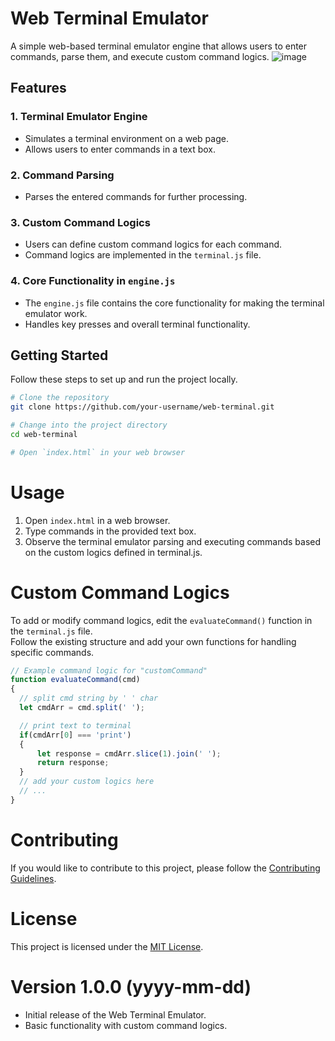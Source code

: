 # Web Terminal Emulator

A simple web-based terminal emulator engine that allows users to enter commands, parse them, and execute custom command logics.
![image](https://github.com/md-dev-hub/web-terminal/assets/79063001/bd6ad763-1abe-4e47-b9c4-4581f4babd6c)

## Features

### 1. Terminal Emulator Engine

- Simulates a terminal environment on a web page.
- Allows users to enter commands in a text box.

### 2. Command Parsing

- Parses the entered commands for further processing.

### 3. Custom Command Logics

- Users can define custom command logics for each command.
- Command logics are implemented in the `terminal.js` file.

### 4. Core Functionality in `engine.js`

- The `engine.js` file contains the core functionality for making the terminal emulator work.
- Handles key presses and overall terminal functionality.

## Getting Started

Follow these steps to set up and run the project locally.

```bash
# Clone the repository
git clone https://github.com/your-username/web-terminal.git

# Change into the project directory
cd web-terminal

# Open `index.html` in your web browser
```

# Usage
1. Open `index.html` in a web browser.
2. Type commands in the provided text box.
3. Observe the terminal emulator parsing and executing commands based on the custom logics defined in terminal.js.

# Custom Command Logics
To add or modify command logics, edit the `evaluateCommand()` function in the `terminal.js` file.  
Follow the existing structure and add your own functions for handling specific commands.

```javascript
// Example command logic for "customCommand"
function evaluateCommand(cmd)
{
  // split cmd string by ' ' char
  let cmdArr = cmd.split(' ');

  // print text to terminal
  if(cmdArr[0] === 'print')
  {
      let response = cmdArr.slice(1).join(' ');
      return response;
  }
  // add your custom logics here
  // ...
}
```

# Contributing
If you would like to contribute to this project, please follow the [Contributing Guidelines](#).

# License
This project is licensed under the [MIT License](https://github.com/md-dev-hub/web-terminal/tree/main?tab=MIT-1-ov-file#readme).

<!-- 
# Contact
# For any questions, feedback, or issues, feel free to contact us at [your-email@example.com]().
 -->

# Version 1.0.0 (yyyy-mm-dd)
- Initial release of the Web Terminal Emulator.
- Basic functionality with custom command logics.






